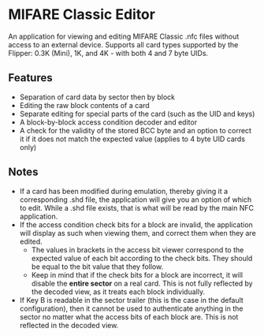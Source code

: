 # MIFARE Classic Editor

An application for viewing and editing MIFARE Classic .nfc files without access to an external device. Supports all card types supported by the Flipper: 0.3K (Mini), 1K, and 4K - with both 4 and 7 byte UIDs.

## Features

- Separation of card data by sector then by block
- Editing the raw block contents of a card
- Separate editing for special parts of the card (such as the UID and keys)
- A block-by-block access condition decoder and editor
- A check for the validity of the stored BCC byte and an option to correct it if it does not match the expected value (applies to 4 byte UID cards only)

## Notes

- If a card has been modified during emulation, thereby giving it a corresponding .shd file, the application will give you an option of which to edit. While a .shd file exists, that is what will be read by the main NFC application.
- If the access condition check bits for a block are invalid, the application will display as such when viewing them, and correct them when they are edited.
  - The values in brackets in the access bit viewer correspond to the expected value of each bit according to the check bits. They should be equal to the bit value that they follow.
  - Keep in mind that if the check bits for a block are incorrect, it will disable the **entire sector** on a real card. This is not fully reflected by the decoded view, as it treats each block individually.
- If Key B is readable in the sector trailer (this is the case in the default configuration), then it cannot be used to authenticate anything in the sector no matter what the access bits of each block are. This is not reflected in the decoded view.
